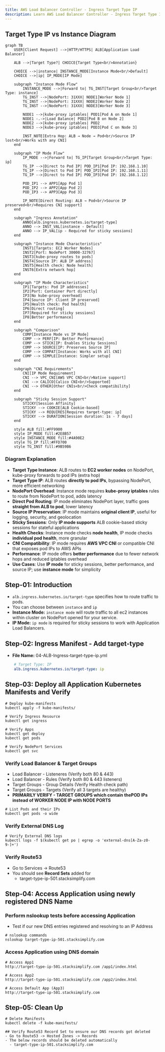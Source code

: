 ```yaml
---
title: AWS Load Balancer Controller - Ingress Target Type IP
description: Learn AWS Load Balancer Controller - Ingress Target Type IP
---
```


## Target Type IP vs Instance Diagram

```mermaid
graph TB
    USER[Client Request] -->|HTTP/HTTPS| ALB[Application Load Balancer]
    
    ALB -->|Target Type?| CHOICE{Target Type<br/>Annotation}
    
    CHOICE -->|instance| INSTANCE_MODE[Instance Mode<br/>Default]
    CHOICE -->|ip| IP_MODE[IP Mode]
    
    subgraph "Instance Mode Flow"
        INSTANCE_MODE -->|Forward to| TG_INST[Target Group<br/>Target Type: instance]
        TG_INST -->|NodePort: 31XXX| NODE1[Worker Node 1]
        TG_INST -->|NodePort: 31XXX| NODE2[Worker Node 2]
        TG_INST -->|NodePort: 31XXX| NODE3[Worker Node 3]
        
        NODE1 -->|kube-proxy iptables| POD1[Pod A on Node 1]
        NODE1 -.->|Load Balance| POD2[Pod B on Node 2]
        NODE2 -->|kube-proxy iptables| POD2
        NODE3 -->|kube-proxy iptables| POD3[Pod C on Node 3]
        
        INST_NOTE[Extra Hop: ALB → Node → Pod<br/>Source IP lost<br/>Works with any CNI]
    end
    
    subgraph "IP Mode Flow"
        IP_MODE -->|Forward to| TG_IP[Target Group<br/>Target Type: ip]
        TG_IP -->|Direct to Pod IP| POD_IP1[Pod IP: 192.168.1.10]
        TG_IP -->|Direct to Pod IP| POD_IP2[Pod IP: 192.168.1.11]
        TG_IP -->|Direct to Pod IP| POD_IP3[Pod IP: 192.168.1.12]
        
        POD_IP1 --> APP1[App Pod 1]
        POD_IP2 --> APP2[App Pod 2]
        POD_IP3 --> APP3[App Pod 3]
        
        IP_NOTE[Direct Routing: ALB → Pod<br/>Source IP preserved<br/>Requires CNI support]
    end
    
    subgraph "Ingress Annotation"
        ANNO[alb.ingress.kubernetes.io/target-type]
        ANNO --> INST_VAL[instance - Default]
        ANNO --> IP_VAL[ip - Required for sticky sessions]
    end
    
    subgraph "Instance Mode Characteristics"
        INST1[Targets: EC2 Worker Nodes]
        INST2[Port: NodePort 30000-32767]
        INST3[kube-proxy routes to pods]
        INST4[Source IP: ALB IP address]
        INST5[Health check: Node health]
        INST6[Extra network hop]
    end
    
    subgraph "IP Mode Characteristics"
        IP1[Targets: Pod IP addresses]
        IP2[Port: Container Port directly]
        IP3[No kube-proxy overhead]
        IP4[Source IP: Client IP preserved]
        IP5[Health check: Pod health]
        IP6[Direct routing]
        IP7[Required for sticky sessions]
        IP8[Better performance]
    end
    
    subgraph "Comparison"
        COMP[Instance Mode vs IP Mode]
        COMP --> PERF[IP: Better Performance]
        COMP --> STICK[IP: Enables Sticky Sessions]
        COMP --> SOURCE[IP: Preserves Source IP]
        COMP --> COMPAT[Instance: Works with all CNI]
        COMP --> SIMPLE[Instance: Simpler setup]
    end
    
    subgraph "CNI Requirements"
        CNI[IP Mode Requirement]
        CNI --> VPC_CNI[AWS VPC CNI<br/>Native support]
        CNI --> CALICO[Calico CNI<br/>Supported]
        CNI --> OTHER[Other CNIs<br/>Check compatibility]
    end
    
    subgraph "Sticky Session Support"
        STICKY[Session Affinity]
        STICKY --> COOKIE[ALB Cookie-based]
        STICKY --> REQUIRES[Requires target-type: ip]
        STICKY --> DURATION[Session duration: 1s - 7 days]
    end
    
    style ALB fill:#FF9900
    style IP_MODE fill:#2E8B57
    style INSTANCE_MODE fill:#4A90E2
    style TG_IP fill:#FFD700
    style TG_INST fill:#9B59B6
```

### Diagram Explanation

- **Target Type Instance**: ALB routes to **EC2 worker nodes** on NodePort, kube-proxy forwards to pod IPs (extra hop)
- **Target Type IP**: ALB routes **directly to pod IPs**, bypassing NodePort, more efficient networking
- **NodePort Overhead**: Instance mode requires **kube-proxy iptables** rules to route from NodePort to pod, adds latency
- **Direct Pod Routing**: IP mode eliminates NodePort layer, traffic goes **straight from ALB to pod**, lower latency
- **Source IP Preservation**: IP mode maintains **original client IP**, useful for logging, security, and geolocation
- **Sticky Sessions**: Only **IP mode supports** ALB cookie-based sticky sessions for stateful applications
- **Health Checks**: Instance mode checks **node health**, IP mode checks **individual pod health**, more granular
- **CNI Compatibility**: IP mode requires **AWS VPC CNI** or compatible CNI that exposes pod IPs to AWS APIs
- **Performance**: IP mode offers **better performance** due to fewer network hops and reduced iptables overhead
- **Use Cases**: Use **IP mode** for sticky sessions, better performance, and source IP; use **instance mode** for simplicity

## Step-01: Introduction
- `alb.ingress.kubernetes.io/target-type` specifies how to route traffic to pods. 
- You can choose between `instance` and `ip`
- **Instance Mode:** `instance mode` will route traffic to all ec2 instances within cluster on NodePort opened for your service.
- **IP Mode:** `ip mode` is required for sticky sessions to work with Application Load Balancers.


## Step-02: Ingress Manifest - Add target-type
- **File Name:** 04-ALB-Ingress-target-type-ip.yml
```yaml
    # Target Type: IP
    alb.ingress.kubernetes.io/target-type: ip   
```

## Step-03: Deploy all Application Kubernetes Manifests and Verify
```t
# Deploy kube-manifests
kubectl apply -f kube-manifests/

# Verify Ingress Resource
kubectl get ingress

# Verify Apps
kubectl get deploy
kubectl get pods

# Verify NodePort Services
kubectl get svc
```
### Verify Load Balancer & Target Groups
- Load Balancer -  Listeneres (Verify both 80 & 443) 
- Load Balancer - Rules (Verify both 80 & 443 listeners) 
- Target Groups - Group Details (Verify Health check path)
- Target Groups - Targets (Verify all 3 targets are healthy)
- **PRIMARILY VERIFY - TARGET GROUPS which contain thePOD IPs instead of WORKER NODE IP with NODE PORTS**
```t
# List Pods and their IPs
kubectl get pods -o wide
```

### Verify External DNS Log
```t
# Verify External DNS logs
kubectl logs -f $(kubectl get po | egrep -o 'external-dns[A-Za-z0-9-]+')
```
### Verify Route53
- Go to Services -> Route53
- You should see **Record Sets** added for 
  - target-type-ip-501.stacksimplify.com 


## Step-04: Access Application using newly registered DNS Name
### Perform nslookup tests before accessing Application
- Test if our new DNS entries registered and resolving to an IP Address
```t
# nslookup commands
nslookup target-type-ip-501.stacksimplify.com 
```
### Access Application using DNS domain
```t
# Access App1
http://target-type-ip-501.stacksimplify.com /app1/index.html

# Access App2
http://target-type-ip-501.stacksimplify.com /app2/index.html

# Access Default App (App3)
http://target-type-ip-501.stacksimplify.com 
```

## Step-05: Clean Up
```t
# Delete Manifests
kubectl delete -f kube-manifests/

## Verify Route53 Record Set to ensure our DNS records got deleted
- Go to Route53 -> Hosted Zones -> Records 
- The below records should be deleted automatically
  - target-type-ip-501.stacksimplify.com 
```
